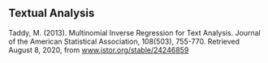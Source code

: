 ## Textual Analysis
Taddy, M. (2013). Multinomial Inverse Regression for Text Analysis. Journal of the American Statistical Association, 108(503), 755-770. Retrieved August 8, 2020, from www.jstor.org/stable/24246859

